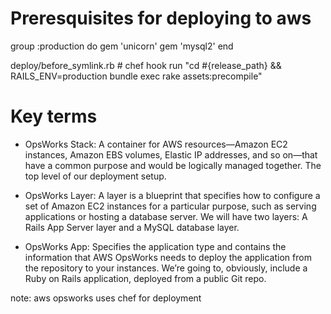# Preresquisites for deploying to aws

group :production do 
  gem 'unicorn'
  gem 'mysql2'
end

deploy/before_symlink.rb # chef hook
run "cd #{release_path} && RAILS_ENV=production bundle exec rake assets:precompile"

# Key terms

* OpsWorks Stack: A container for AWS resources—Amazon EC2 instances, Amazon EBS volumes, Elastic IP addresses, and so on—that have a common purpose and would be logically managed together.
The top level of our deployment setup.

* OpsWorks Layer: A layer is a blueprint that specifies how to configure a set of Amazon EC2 instances for a particular purpose, such as serving applications or hosting a database server.
We will have two layers: A Rails App Server layer and a MySQL database layer.

* OpsWorks App: Specifies the application type and contains the information that AWS OpsWorks needs to deploy the application from the repository to your instances.
We’re going to, obviously, include a Ruby on Rails application, deployed from a public Git repo.

note: aws opsworks uses chef for deployment
